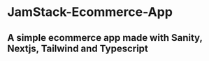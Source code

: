 # JamStack-Ecommerce-App
## A simple ecommerce app made with Sanity, Nextjs, Tailwind and Typescript
